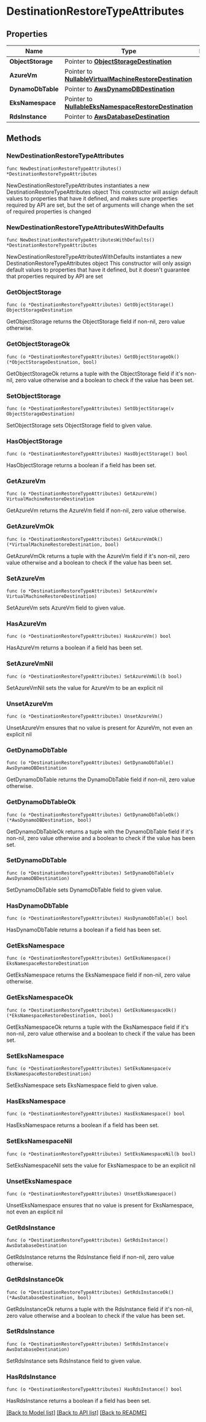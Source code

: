 # DestinationRestoreTypeAttributes

## Properties

Name | Type | Description | Notes
------------ | ------------- | ------------- | -------------
**ObjectStorage** | Pointer to [**ObjectStorageDestination**](ObjectStorageDestination.md) |  | [optional] 
**AzureVm** | Pointer to [**NullableVirtualMachineRestoreDestination**](VirtualMachineRestoreDestination.md) |  | [optional] 
**DynamoDbTable** | Pointer to [**AwsDynamoDBDestination**](AwsDynamoDBDestination.md) |  | [optional] 
**EksNamespace** | Pointer to [**NullableEksNamespaceRestoreDestination**](EksNamespaceRestoreDestination.md) |  | [optional] 
**RdsInstance** | Pointer to [**AwsDatabaseDestination**](AwsDatabaseDestination.md) |  | [optional] 

## Methods

### NewDestinationRestoreTypeAttributes

`func NewDestinationRestoreTypeAttributes() *DestinationRestoreTypeAttributes`

NewDestinationRestoreTypeAttributes instantiates a new DestinationRestoreTypeAttributes object
This constructor will assign default values to properties that have it defined,
and makes sure properties required by API are set, but the set of arguments
will change when the set of required properties is changed

### NewDestinationRestoreTypeAttributesWithDefaults

`func NewDestinationRestoreTypeAttributesWithDefaults() *DestinationRestoreTypeAttributes`

NewDestinationRestoreTypeAttributesWithDefaults instantiates a new DestinationRestoreTypeAttributes object
This constructor will only assign default values to properties that have it defined,
but it doesn't guarantee that properties required by API are set

### GetObjectStorage

`func (o *DestinationRestoreTypeAttributes) GetObjectStorage() ObjectStorageDestination`

GetObjectStorage returns the ObjectStorage field if non-nil, zero value otherwise.

### GetObjectStorageOk

`func (o *DestinationRestoreTypeAttributes) GetObjectStorageOk() (*ObjectStorageDestination, bool)`

GetObjectStorageOk returns a tuple with the ObjectStorage field if it's non-nil, zero value otherwise
and a boolean to check if the value has been set.

### SetObjectStorage

`func (o *DestinationRestoreTypeAttributes) SetObjectStorage(v ObjectStorageDestination)`

SetObjectStorage sets ObjectStorage field to given value.

### HasObjectStorage

`func (o *DestinationRestoreTypeAttributes) HasObjectStorage() bool`

HasObjectStorage returns a boolean if a field has been set.

### GetAzureVm

`func (o *DestinationRestoreTypeAttributes) GetAzureVm() VirtualMachineRestoreDestination`

GetAzureVm returns the AzureVm field if non-nil, zero value otherwise.

### GetAzureVmOk

`func (o *DestinationRestoreTypeAttributes) GetAzureVmOk() (*VirtualMachineRestoreDestination, bool)`

GetAzureVmOk returns a tuple with the AzureVm field if it's non-nil, zero value otherwise
and a boolean to check if the value has been set.

### SetAzureVm

`func (o *DestinationRestoreTypeAttributes) SetAzureVm(v VirtualMachineRestoreDestination)`

SetAzureVm sets AzureVm field to given value.

### HasAzureVm

`func (o *DestinationRestoreTypeAttributes) HasAzureVm() bool`

HasAzureVm returns a boolean if a field has been set.

### SetAzureVmNil

`func (o *DestinationRestoreTypeAttributes) SetAzureVmNil(b bool)`

 SetAzureVmNil sets the value for AzureVm to be an explicit nil

### UnsetAzureVm
`func (o *DestinationRestoreTypeAttributes) UnsetAzureVm()`

UnsetAzureVm ensures that no value is present for AzureVm, not even an explicit nil
### GetDynamoDbTable

`func (o *DestinationRestoreTypeAttributes) GetDynamoDbTable() AwsDynamoDBDestination`

GetDynamoDbTable returns the DynamoDbTable field if non-nil, zero value otherwise.

### GetDynamoDbTableOk

`func (o *DestinationRestoreTypeAttributes) GetDynamoDbTableOk() (*AwsDynamoDBDestination, bool)`

GetDynamoDbTableOk returns a tuple with the DynamoDbTable field if it's non-nil, zero value otherwise
and a boolean to check if the value has been set.

### SetDynamoDbTable

`func (o *DestinationRestoreTypeAttributes) SetDynamoDbTable(v AwsDynamoDBDestination)`

SetDynamoDbTable sets DynamoDbTable field to given value.

### HasDynamoDbTable

`func (o *DestinationRestoreTypeAttributes) HasDynamoDbTable() bool`

HasDynamoDbTable returns a boolean if a field has been set.

### GetEksNamespace

`func (o *DestinationRestoreTypeAttributes) GetEksNamespace() EksNamespaceRestoreDestination`

GetEksNamespace returns the EksNamespace field if non-nil, zero value otherwise.

### GetEksNamespaceOk

`func (o *DestinationRestoreTypeAttributes) GetEksNamespaceOk() (*EksNamespaceRestoreDestination, bool)`

GetEksNamespaceOk returns a tuple with the EksNamespace field if it's non-nil, zero value otherwise
and a boolean to check if the value has been set.

### SetEksNamespace

`func (o *DestinationRestoreTypeAttributes) SetEksNamespace(v EksNamespaceRestoreDestination)`

SetEksNamespace sets EksNamespace field to given value.

### HasEksNamespace

`func (o *DestinationRestoreTypeAttributes) HasEksNamespace() bool`

HasEksNamespace returns a boolean if a field has been set.

### SetEksNamespaceNil

`func (o *DestinationRestoreTypeAttributes) SetEksNamespaceNil(b bool)`

 SetEksNamespaceNil sets the value for EksNamespace to be an explicit nil

### UnsetEksNamespace
`func (o *DestinationRestoreTypeAttributes) UnsetEksNamespace()`

UnsetEksNamespace ensures that no value is present for EksNamespace, not even an explicit nil
### GetRdsInstance

`func (o *DestinationRestoreTypeAttributes) GetRdsInstance() AwsDatabaseDestination`

GetRdsInstance returns the RdsInstance field if non-nil, zero value otherwise.

### GetRdsInstanceOk

`func (o *DestinationRestoreTypeAttributes) GetRdsInstanceOk() (*AwsDatabaseDestination, bool)`

GetRdsInstanceOk returns a tuple with the RdsInstance field if it's non-nil, zero value otherwise
and a boolean to check if the value has been set.

### SetRdsInstance

`func (o *DestinationRestoreTypeAttributes) SetRdsInstance(v AwsDatabaseDestination)`

SetRdsInstance sets RdsInstance field to given value.

### HasRdsInstance

`func (o *DestinationRestoreTypeAttributes) HasRdsInstance() bool`

HasRdsInstance returns a boolean if a field has been set.


[[Back to Model list]](../README.md#documentation-for-models) [[Back to API list]](../README.md#documentation-for-api-endpoints) [[Back to README]](../README.md)


